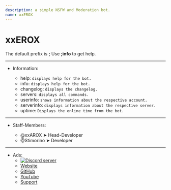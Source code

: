 ```yaml
---
description: a simple NSFW and Moderation bot.
name: xxEROX
---
```


# xxEROX

The default prefix is **;** Use **;info** to get help.

---

- Information:

     - help: ``displays help for the bot.``
     - info: ``displays help for the bot.``
     - changelog: ``displays the changelog.``
     - servers: ``displays all commands.``
     - userinfo: ``shows information about the respective account.``
     - serverinfo: ``displays information about the respective server.``
     - uptime: ``Displays the online time from the bot.``
---

- Staff-Members:

     - @xxAROX ➤ Head-Developer
     - @Stimorino ➤ Developer
---

- Ads:
     - <a href="https://discord.gg/cYHtYYv"><img src="https://discordapp.com/api/guilds/605725395752452115/embed.png" alt="Discord server"/></a>
     - [Website](http://enerybot.tk/xxerox/)
     - [GitHub](https://github.com/Aromastoffe/)
     - [YouTube](https://youtube.com/c/Aromastoffe/)
     - [Support](https://discordapp.com/invite/XwuyVAR)

